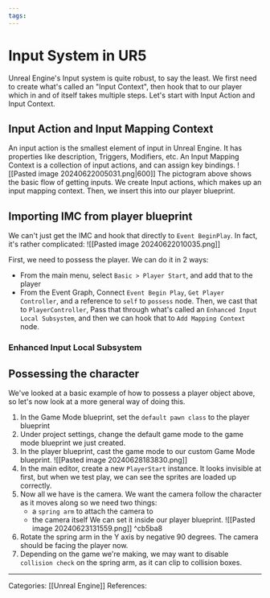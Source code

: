 ```yaml
---
tags:
---
```

# Input System in UR5
Unreal Engine's Input system is quite robust, to say the least. We first need to create what's called an "Input Context", then hook that to our player which in and of itself takes multiple steps. Let's start with Input Action and Input Context.

## Input Action and Input Mapping Context
An input action is the smallest element of input in Unreal Engine. It has properties like description, Triggers, Modifiers, etc. An Input Mapping Context is a collection of input actions, and can assign key bindings.
![[Pasted image 20240622005031.png|600]]
The pictogram above shows the basic flow of getting inputs. We create Input actions, which makes up an input mapping context. Then, we insert this into our player blueprint.

## Importing IMC from player blueprint
We can't just get the IMC and hook that directly to `Event BeginPlay`. In fact, it's rather complicated:
![[Pasted image 20240622010035.png]]

First, we need to possess the player. We can do it in 2 ways:
- From the main menu, select `Basic > Player Start`, and add that to the player
- From the Event Graph, Connect `Event Begin Play`, `Get Player Controller`, and a reference to `self` to `possess` node.
Then, we cast that to `PlayerController`, Pass that through what's called an `Enhanced Input Local Subsystem`, and then we can hook that to `Add Mapping Context` node.

### Enhanced Input Local Subsystem

## Possessing the character
We've looked at a basic example of how to possess a player object above, so let's now look at a more general way of doing this.

1) In the Game Mode blueprint, set the `default pawn class` to the player blueprint
2) Under project settings, change the default game mode to the game mode blueprint we just created.
3) In the player blueprint, cast the game mode to our custom Game Mode blueprint.
![[Pasted image 20240628183830.png]]
5) In the main editor, create a new `PlayerStart` instance. It looks invisible at first, but when we test play, we can see the sprites are loaded up correctly.
6) Now all we have is the camera. We want the camera follow the character as it moves along so we need two things:
	- a `spring arm` to attach the camera to
	- the camera itself
We can set it inside our player blueprint.
![[Pasted image 20240623131559.png]] ^cb5ba8
5) Rotate the spring arm in the Y axis by negative 90 degrees. The camera should be facing the player now.
6) Depending on the game we're making, we may want to disable `collision check` on the spring arm, as it can clip to collision boxes.


---
Categories: [[Unreal Engine]]
References:
